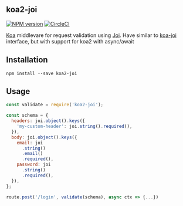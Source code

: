 ## koa2-joi

[![NPM version][npm-image]][npm-url]
[![CircleCI](https://circleci.com/gh/olessavluk/koa2-joi.svg?style=svg)](https://circleci.com/gh/olessavluk/koa2-joi)

[Koa](koajs.com) middlevare for request validation using [Joi](https://github.com/hapijs/joi). Have similar to [koa-joi](https://github.com/pierreinglebert/koa-joi)  interface, but with support for koa2 with async/await

## Installation

```
npm install --save koa2-joi
```

## Usage
```javascript
const validate = require('koa2-joi');

const schema = {
  headers: joi.object().keys({
    'my-custom-header': joi.string().required(),
  }),
  body: joi.object().keys({
    email: joi
      .string()
      .email()
      .required(),
    password: joi
      .string()
      .required(),
  }),
};

route.post('/login', validate(schema), async ctx => {...})
```

[npm-image]: https://img.shields.io/npm/v/koa2-joi.svg
[npm-url]: https://www.npmjs.com/package/koa2-joi

